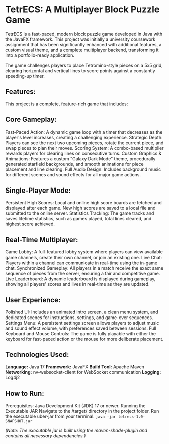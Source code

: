 # TetrECS: A Multiplayer Block Puzzle Game

TetrECS is a fast-paced, modern block puzzle game developed in Java with the JavaFX framework. This project was initially a university coursework assignment that has been significantly enhanced with additional features, a custom visual theme, and a complete multiplayer backend, transforming it into a portfolio-ready application.

The game challenges players to place Tetromino-style pieces on a 5x5 grid, clearing horizontal and vertical lines to score points against a constantly speeding-up timer.

## **Features:**

This project is a complete, feature-rich game that includes:

## **Core Gameplay:**

Fast-Paced Action: A dynamic game loop with a timer that decreases as the player's level increases, creating a challenging experience.
Strategic Depth: Players can see the next two upcoming pieces, rotate the current piece, and swap pieces to plan their moves.
Scoring System: A combo-based multiplier rewards players for clearing lines on consecutive turns.
Custom Graphics & Animations: Features a custom "Galaxy Dark Mode" theme, procedurally generated starfield backgrounds, and smooth animations for piece placement and line clearing.
Full Audio Design: Includes background music for different scenes and sound effects for all major game actions.


## **Single-Player Mode:**

Persistent High Scores: Local and online high score boards are fetched and displayed after each game. New high scores are saved to a local file and submitted to the online server.
Statistics Tracking: The game tracks and saves lifetime statistics, such as games played, total lines cleared, and highest score achieved.


## **Real-Time Multiplayer:**

Game Lobby: A full-featured lobby system where players can view available game channels, create their own channel, or join an existing one.
Live Chat: Players within a channel can communicate in real-time using the in-game chat.
Synchronized Gameplay: All players in a match receive the exact same sequence of pieces from the server, ensuring a fair and competitive game.
Live Leaderboard: A dynamic leaderboard is displayed during gameplay, showing all players' scores and lives in real-time as they are updated.


## **User Experience:**

Polished UI: Includes an animated intro screen, a clean menu system, and dedicated scenes for instructions, settings, and game-over sequences.
Settings Menu: A persistent settings screen allows players to adjust music and sound effect volume, with preferences saved between sessions.
Full Keyboard and Mouse Controls: The game is fully playable with either the keyboard for fast-paced action or the mouse for more deliberate placement.

## **Technologies Used:**

**Language:** Java 17
**Framework:** JavaFX
**Build Tool:** Apache Maven
**Networking:** nv-websocket-client for WebSocket communication
**Logging:** Log4j2

## **How to Run:** 

Prerequisites: 
Java Development Kit (JDK) 17 or newer.
Running the Executable JAR
Navigate to the /target/ directory in the project folder.
Run the executable uber-jar from your terminal:
`java -jar tetrecs-1.0-SNAPSHOT.jar`

_(Note: The executable jar is built using the maven-shade-plugin and contains all necessary dependencies.)_